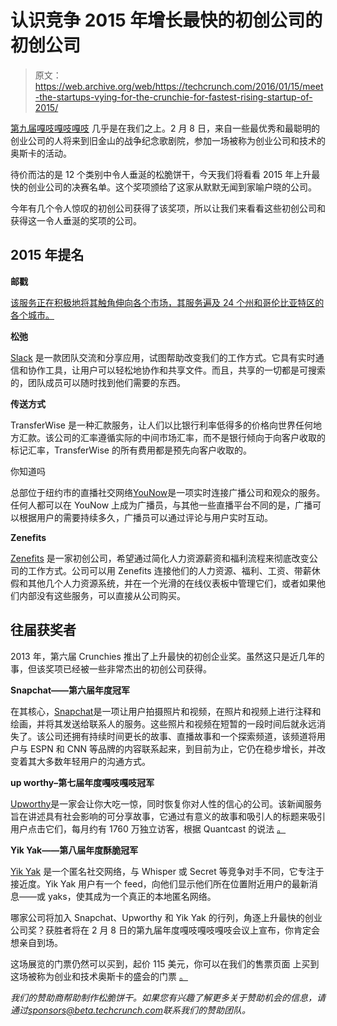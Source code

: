 # 认识竞争 2015 年增长最快的初创公司的初创公司 

> 原文：<https://web.archive.org/web/https://techcrunch.com/2016/01/15/meet-the-startups-vying-for-the-crunchie-for-fastest-rising-startup-of-2015/>

[第九届嘎吱嘎吱嘎吱](https://web.archive.org/web/20230203063013/https://techcrunch.com/event-info/9th-annual-crunchies-awards/) 几乎是在我们之上。2 月 8 日，来自一些最优秀和最聪明的创业公司的人将来到旧金山的战争纪念歌剧院，参加一场被称为创业公司和技术的奥斯卡的活动。

待价而沽的是 12 个类别中令人垂涎的松脆饼干，今天我们将看看 2015 年上升最快的创业公司的决赛名单。这个奖项颁给了这家从默默无闻到家喻户晓的公司。

今年有几个令人惊叹的初创公司获得了该奖项，所以让我们来看看这些初创公司和获得这一令人垂涎的奖项的公司。

## 2015 年提名

**邮戳**

[该服务正在积极地将其触角伸向各个市场，其服务遍及 24 个州和哥伦比亚特区的各个城市。](https://web.archive.org/web/20230203063013/https://www.crunchbase.com/organization/postmates#/entity)

**松弛**

[Slack](https://web.archive.org/web/20230203063013/https://www.crunchbase.com/organization/slack#/entity) 是一款团队交流和分享应用，试图帮助改变我们的工作方式。它具有实时通信和协作工具，让用户可以轻松地协作和共享文件。而且，共享的一切都是可搜索的，团队成员可以随时找到他们需要的东西。

**传送方式**

TransferWise 是一种汇款服务，让人们以比银行利率低得多的价格向世界任何地方汇款。该公司的汇率遵循实际的中间市场汇率，而不是银行倾向于向客户收取的标记汇率，TransferWise 的所有费用都是预先向客户收取的。

你知道吗

总部位于纽约市的直播社交网络[YouNow](https://web.archive.org/web/20230203063013/https://www.crunchbase.com/organization/younow)是一项实时连接广播公司和观众的服务。任何人都可以在 YouNow 上成为广播员，与其他一些直播平台不同的是，广播可以根据用户的需要持续多久，广播员可以通过评论与用户实时互动。

**Zenefits**

[Zenefits](https://web.archive.org/web/20230203063013/https://www.crunchbase.com/organization/zenefits) 是一家初创公司，希望通过简化人力资源薪资和福利流程来彻底改变公司的工作方式。公司可以用 Zenefits 连接他们的人力资源、福利、工资、带薪休假和其他几个人力资源系统，并在一个光滑的在线仪表板中管理它们，或者如果他们内部没有这些服务，可以直接从公司购买。

## 往届获奖者

2013 年，第六届 Crunchies 推出了上升最快的初创企业奖。虽然这只是近几年的事，但该奖项已经被一些非常杰出的初创公司获得。

**Snapchat——第六届年度冠军**

在其核心，[Snapchat](https://web.archive.org/web/20230203063013/https://www.crunchbase.com/organization/snapchat#/entity)是一项让用户拍摄照片和视频，在照片和视频上进行注释和绘画，并将其发送给联系人的服务。这些照片和视频在短暂的一段时间后就永远消失了。该公司还拥有持续时间更长的故事、直播故事和一个探索频道，该频道将用户与 ESPN 和 CNN 等品牌的内容联系起来，到目前为止，它仍在稳步增长，并改变着其大多数年轻用户的沟通方式。

**up worthy–第七届年度嘎吱嘎吱冠军**

[Upworthy](https://web.archive.org/web/20230203063013/https://www.crunchbase.com/organization/upworthy)是一家会让你大吃一惊，同时恢复你对人性的信心的公司。该新闻服务旨在讲述具有社会影响的可分享故事，它通过有意义的故事和吸引人的标题来吸引用户点击它们，每月约有 1760 万独立访客，根据 Quantcast 的说法 [。](https://web.archive.org/web/20230203063013/https://www.quantcast.com/upworthy.com)

**Yik Yak——第八届年度酥脆冠军**

[Yik Yak](https://web.archive.org/web/20230203063013/https://www.crunchbase.com/organization/yik-yak) 是一个匿名社交网络，与 Whisper 或 Secret 等竞争对手不同，它专注于接近度。Yik Yak 用户有一个 feed，向他们显示他们所在位置附近用户的最新消息——或 yaks，使其成为一个真正的本地匿名网络。

哪家公司将加入 Snapchat、Upworthy 和 Yik Yak 的行列，角逐上升最快的创业公司奖？获胜者将在 2 月 8 日的第九届年度嘎吱嘎吱嘎吱会议上宣布，你肯定会想亲自到场。

这场展览的门票仍然可以买到，起价 115 美元，你可以在我们的售票页面 上买到这场被称为创业和技术奥斯卡的盛会的门票 [。](https://web.archive.org/web/20230203063013/https://techcrunch.com/event-info/9th-annual-crunchies-awards/#tickets)

*我们的赞助商帮助制作松脆饼干。如果您有兴趣了解更多关于赞助机会的信息，请通过[sponsors@beta.techcrunch.com](https://web.archive.org/web/20230203063013/mailto:sponsors@beta.techcrunch.com)联系我们的赞助团队。*
